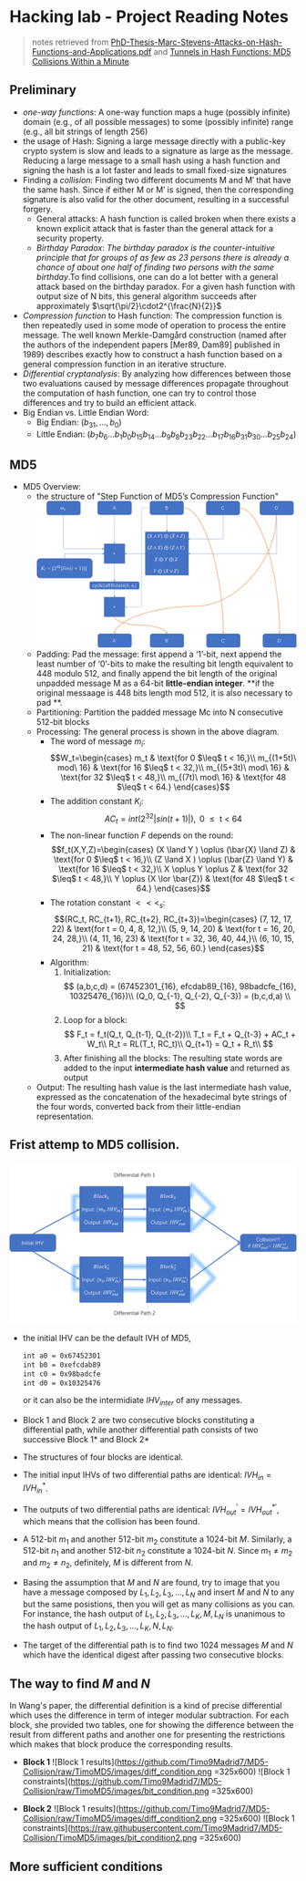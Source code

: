 # Hacking lab - Project Reading Notes
> notes retrieved from [PhD-Thesis-Marc-Stevens-Attacks-on-Hash-Functions-and-Applications.pdf](https://www.cwi.nl/system/files/PhD-Thesis-Marc-Stevens-Attacks-on-Hash-Functions-and-Applications.pdf) and [Tunnels in Hash Functions: MD5 Collisions Within a Minute](https://eprint.iacr.org/2006/105.pdf)


## Preliminary
- *one-way functions*: A one-way function maps a huge (possibly infinite) domain (e.g., of all possible messages) to some (possibly infinite) range (e.g., all bit strings of length 256)
- the usage of Hash: Signing a large message directly with a public-key crypto system is slow and leads to a signature as large as the message. Reducing a large message to a small hash using a hash function and signing the hash is a lot faster and leads to small fixed-size signatures
- Finding a *collision*: Finding two different documents M and M′ that have the same hash. Since if either M or M′ is signed, then the corresponding signature is also valid for the other document, resulting in a successful forgery.
    - General attacks: A hash function is called broken when there exists a known explicit attack that is faster than the general attack for a security property.
    - *Birthday Paradox*: *The birthday paradox is the counter-intuitive principle that for groups of as few as 23 persons there is already a chance of about one half of finding two persons with the same birthday*.To find collisions, one can do a lot better with a general attack based on the birthday paradox. For a given hash function with output size of N bits, this general algorithm succeeds after approximately $\sqrt{\pi/2}\cdot2^{\frac{N}{2}}$
- *Compression function* to Hash function: The compression function is then repeatedly used in some mode of operation to process the entire message. The well known Merkle-Damgård construction (named after the authors of the independent papers [Mer89, Dam89] published in 1989) describes exactly how to construct a hash function based on a general compression function in an iterative structure.
- *Differential cryptanalysis*: By analyzing how differences between those two evaluations caused by message differences propagate throughout the computation of hash function, one can try to control those differences and try to build an efficient attack.
- Big Endian vs. Little Endian Word: 
    - Big Endian: $(b_{31}, ..., b_{0})$
    - Little Endian: $(b_7b_6 ... b_1b_0 b_{15}b_{14} ... b_9b_8 b_{23}b_{22} ... b_{17}b_{16} b_{31}b_{30} ... b_{25}b_{24})$


## MD5
- MD5 Overview:
    - the structure of "Step Function of MD5’s Compression Function"
    ![MD5_oneStep.png](https://github.com/Timo9Madrid7/MD5-Collision/raw/TimoMD5/images/MD5Compress.png)
    - Padding: Pad the message: first append a ‘1’-bit, next append the least number of ‘0’-bits to make the resulting bit length equivalent to 448 modulo 512, and finally append the bit length of the original unpadded message M as a 64-bit **little-endian integer**. **if the original messaage is 448 bits length mod 512, it is also necessary to pad **.
    - Partitioning: Partition the padded message Mc into N consecutive 512-bit blocks
    - Processing: The general process is shown in the above diagram.
        - The word of message $m_i$:
            $$W_t=\begin{cases}
            m_t & \text{for 0 $\leq$ t < 16,}\\
            m_{(1+5t)\ mod\ 16} & \text{for 16 $\leq$ t < 32,}\\
            m_{(5+3t)\ mod\ 16} & \text{for 32 $\leq$ t < 48,}\\
            m_{(7t)\ mod\ 16} & \text{for 48 $\leq$ t < 64.}
            \end{cases}$$
        - The addition constant $K_i$:
            $$AC_t = int(2^{32}|sin(t+1)|), \text{ 0 $\leq$ t < 64}$$
        - The non-linear function $F$ depends on the round:
            $$f_t(X,Y,Z)=\begin{cases}
            (X \land Y ) \oplus (\bar{X} \land Z) & \text{for 0 $\leq$ t < 16,}\\
            (Z \land X ) \oplus (\bar{Z} \land Y) & \text{for 16 $\leq$ t < 32,}\\
            X \oplus Y \oplus Z & \text{for 32 $\leq$ t < 48,}\\
            Y \oplus (X \lor \bar{Z}) & \text{for 48 $\leq$ t < 64.}
            \end{cases}$$
        - The rotation constant $<<<_s$:
            $$(RC_t, RC_{t+1}, RC_{t+2}, RC_{t+3})=\begin{cases}
            (7, 12, 17, 22) & \text{for t = 0, 4, 8, 12,}\\
            (5, 9, 14, 20)  & \text{for t = 16, 20, 24, 28,}\\
            (4, 11, 16, 23) & \text{for t = 32, 36, 40, 44,}\\
            (6, 10, 15, 21) & \text{for t = 48, 52, 56, 60.}
            \end{cases}$$
        - Algorithm:
            1. Initialization:
            $$
            (a,b,c,d) = (67452301_{16}, efcdab89_{16}, 98badcfe_{16}, 10325476_{16})\\
            (Q_0, Q_{-1}, Q_{-2}, Q_{-3}) = (b,c,d,a) \\
            $$
            1. Loop for a block:
            $$
            F_t = f_t(Q_t, Q_{t-1}, Q_{t-2})\\
            T_t = F_t + Q_{t-3} + AC_t + W_t\\
            R_t = RL(T_t, RC_t)\\
            Q_{t+1} = Q_t + R_t\\
            $$
            1. After finishing all the blocks:
            The resulting state words are added to the input **intermediate hash value** and returned as output     
    - Output: The resulting hash value is the last intermediate hash value, expressed as the concatenation of the hexadecimal byte strings of the four words, converted back from their little-endian representation.


## Frist attemp to MD5 collision.
![Differential Path](https://github.com/Timo9Madrid7/MD5-Collision/raw/TimoMD5/images/differentialPath.png)

- the initial IHV can be the default IVH of MD5,
    ```java=
    int a0 = 0x67452301
    int b0 = 0xefcdab89
    int c0 = 0x98badcfe
    int d0 = 0x10325476
    ```
    or it can also be the intermidiate $IHV_{inter}$ of any messages.

- Block 1 and Block 2 are two consecutive blocks constituting a differential path, while another differential path consists of two successive Block 1* and Block 2*  

- The structures of four blocks are identical. 
- The initial input IHVs of two differential paths are identical: $IVH_{in} = IVH_{in}^*$.
- The outputs of two differential paths are identical: $IVH_{out}^{'} = IVH_{out}^{*'}$, which means that the collision has been found.

- A 512-bit $m_1$ and another 512-bit $m_2$ constitute a 1024-bit $M$. Similarly, a 512-bit $n_1$ and another 512-bit $n_2$ constitute a 1024-bit $N$. Since $m_1\neq m_2$ and $m_2\neq n_2$, definitely, $M$ is different from $N$.

- Basing the assumption that $M$ and $N$ are found, try to image that you have a message composed by $L_1,L_2,L_3,...,L_N$ and insert $M$ and $N$ to any but the same posistions, then you will get as many collisions as you can. For instance, the hash output of $L_1,L_2,L_3,...,L_K,M,L_N$ is unanimous to the hash output of $L_1,L_2,L_3,...,L_K,N,L_N$.

- The target of the differential path is to find two 1024 messages $M$ and $N$ which have the identical digest after passing two consecutive blocks.

## The way to find $M$ and $N$
In Wang's paper, the differential definition is a kind of precise differential which uses the difference in term of integer modular subtraction. For each block, she provided two tables, one for showing the difference between the result from different paths and another one for presenting the restrictions which makes that block produce the corresponding results.

- **Block 1**
![Block 1 results](https://github.com/Timo9Madrid7/MD5-Collision/raw/TimoMD5/images/diff_condition.png =325x600)
![Block 1 constraints](https://github.com/Timo9Madrid7/MD5-Collision/raw/TimoMD5/images/bit_condition.png =325x600)

- **Block 2**
![Block 1 results](https://github.com/Timo9Madrid7/MD5-Collision/raw/TimoMD5/images/diff_condition2.png =325x600)
![Block 1 constraints](https://raw.githubusercontent.com/Timo9Madrid7/MD5-Collision/TimoMD5/images/bit_condition2.png =325x600)

## More sufficient conditions



